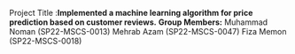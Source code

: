 Project Title :**Implemented a machine learning algorithm for price prediction based on customer reviews.**
**Group Members:**
Muhammad Noman (SP22-MSCS-0013)
Mehrab Azam    (SP22-MSCS-0047)
Fiza Memon     (SP22-MSCS-0018) 
